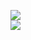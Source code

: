 [![](https://img.shields.io/badge/Made%20With-Github%20Spray-lightgrey.svg?style=for-the-badge&logo=github)](https://github.com/Annihil/github-spray#1106)  
[![](https://i.imgur.com/2DrTn0Z.gif)](https://github.com/Annihil/github-spray)